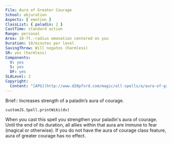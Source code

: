 ```yaml
---
File: Aura of Greater Courage
School: abjuration
Aspects: [ emotion ]
ClassList: { paladin: 2 }
CastTime: standard action
Range: personal
Area: 10-ft.-radius emanation centered on you
Duration: 10/minutes per level
SavingThrow: Will negates (harmless)
SR: yes (harmless)
Components:
  V: yes
  S: yes
  DF: yes
SLALevel: 2
Copyright:
  Content: "[APG](http://www.d20pfsrd.com/magic/all-spells/a/aura-of-greater-courage)"
---
```

Brief:: Increases strength of a paladin’s aura of courage.

```dataviewjs
customJS.Spell.printWiki(dv)
```

When you cast this spell you strengthen your paladin's aura of courage. Until the end of its duration, all allies within that aura are immune to fear (magical or otherwise). If you do not have the aura of courage class feature, aura of greater courage has no effect.
